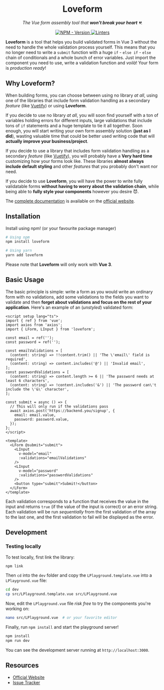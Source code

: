 <h1 align="center">Loveform</h1>

<p align="center">
  <em>
    The Vue form assembly tool that <strong>won't break your heart</strong> 💔.
  </em>
</p>

<p align="center">
  <a href="https://www.npmjs.com/package/loveform" target="_blank">
    <img src="https://img.shields.io/npm/v/loveform?label=version&logo=nodedotjs&logoColor=%23fff&color=f92e61" alt="NPM - Version">
  </a>

  <a href="https://github.com/daleal/loveform/actions?query=workflow%3Alinters" target="_blank">
    <img src="https://img.shields.io/github/workflow/status/daleal/loveform/linters?label=linters&logo=github" alt="Linters">
  </a>
</p>

**Loveform** is a tool that helps you build validated forms in Vue 3 without the need to handle the whole validation process yourself. This means that you no longer need to write a `submit` function with a huge `if` - `else if` - `else` chain of conditionals and a whole bunch of error variables. Just import the component you need to use, write a validation function and _voilà_! Your form is _production ready_!

## Why Loveform?

When building forms, you can choose between using no library _at all_, using one of the libraries that include form validation handling as a secondary _feature_ (like [Vuetify](https://vuetifyjs.com/en)) or using **Loveform**.

If you decide to use no library _at all_, you will soon find yourself with a ton of variables holding errors for different inputs, large validations that include tons of `if` statements and a huge template to tie it all together. Soon enough, you will start writing your own form assembly solution (**just as I did**), wasting valuable time that could be better used writing code that will **actually improve your business/project**.

If you decide to use a library that includes form validation handling as a secondary _feature_ (like [Vuetify](https://vuetifyjs.com/en)), you will probably have a **Very hard time** customizing how your forms look like. These libraries **almost always include default styling** and other _features_ that you probably don't want nor need.

If you decide to use **Loveform**, you will have the power to write fully validatable forms **without having to worry about the validation chain**, while being able to **fully style your components** however you desire 😈.

The [complete documentation](https://loveform.daleal.dev/docs/) is available on the [official website](https://loveform.daleal.dev/).

## Installation

Install using npm! (or your favourite package manager)

```sh
# Using npm
npm install loveform

# Using yarn
yarn add loveform
```

Please note that **Loveform** will only work with **Vue 3**.

## Basic Usage

The basic principle is simple: write a form as you would write an ordinary form with no validations, add some validations to the fields you want to validate and then **forget about validations and focus on the rest of your application**. Here's an example of an (_unstyled_) validated form:

```vue
<script setup lang="ts">
import { ref } from 'vue';
import axios from 'axios';
import { LForm, LInput } from 'loveform';

const email = ref('');
const password = ref('');

const emailValidations = [
  (content: string) => !!content.trim() || 'The \'email\' field is required',
  (content: string) => content.includes('@') || 'Invalid email',
];
const passwordValidations = [
  (content: string) => content.length >= 6 || 'The password needs at least 6 characters',
  (content: string) => !content.includes('&') || 'The password can\'t include the \'&\' character',
];

const submit = async () => {
  // This will only run if the validations pass
  await axios.post('https://backend.you/signup', {
    email: email.value,
    password: password.value,
  });
};
</script>

<template>
  <LForm @submit="submit">
    <LInput
      v-model="email"
      :validations="emailValidations"
    />
    <LInput
      v-model="password"
      :validations="passwordValidations"
    />
    <button type="submit">Submit!</button>
  </LForm>
</template>
```

Each validation corresponds to a function that receives the value in the input and returns `true` (if the value of the input is correct) or an error string. Each validation will be run _sequentially_ from the first validation of the array to the last one, and the first validation to fail will be displayed as the error.

## Development

### Testing locally

To test locally, first link the library:

```sh
npm link
```

Then `cd` into the `dev` folder and copy the `LPlayground.template.vue` into a `LPlayground.vue` file:

```sh
cd dev
cp src/LPlayground.template.vue src/LPlayground.vue
```

Now, edit the `LPlayground.vue` file _risk free_ to try the components you're working on:

```sh
nano src/LPlayground.vue  # or your favorite editor
```

Finally, run `npm install` and start the playground server!

```sh
npm install
npm run dev
```

You can see the development server running at `http://localhost:3000`.

## Resources

- [Official Website](https://loveform.daleal.dev/)
- [Issue Tracker](https://github.com/daleal/loveform/issues/)
